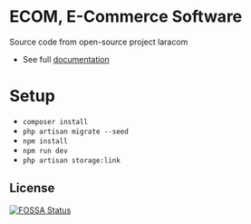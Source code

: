 

# ECOM, E-Commerce Software

Source code from open-source project laracom
- See full [documentation](https://shop.laracom.net/docs)

# Setup
* `composer install`
* `php artisan migrate --seed`
* `npm install`
* `npm run dev`
* `php artisan storage:link`


## License
[![FOSSA Status](https://app.fossa.io/api/projects/git%2Bgithub.com%2FLaracommerce%2Flaracom.svg?type=large)](https://app.fossa.io/projects/git%2Bgithub.com%2FLaracommerce%2Flaracom?ref=badge_large)

